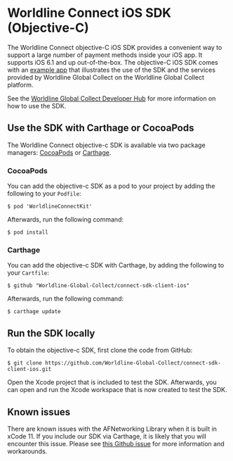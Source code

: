 Worldline Connect iOS SDK (Objective-C)
=======================

The Worldline Connect objective-C iOS SDK provides a convenient way to support a large number of payment methods inside your iOS app.
It supports iOS 6.1 and up out-of-the-box.
The objective-C iOS SDK comes with an [example app](https://github.com/Worldline-Global-Collect/connect-sdk-client-ios-example) that illustrates the use of the SDK and the services provided by Worldline Global Collect on the Worldline Global Collect platform.

See the [Worldline Global Collect Developer Hub](https://docs.connect.worldline-solutions.com/documentation/sdk/mobile/ios/) for more information on how to use the SDK.

Use the SDK with Carthage or CocoaPods
---------------------------------------
The Worldline Connect objective-c SDK is available via two package managers: [CocoaPods](https://cocoapods.org/) or [Carthage](https://github.com/Carthage/Carthage).

### CocoaPods

You can add the objective-c SDK as a pod to your project by adding the following to your `Podfile`:

```
$ pod 'WorldlineConnectKit'
```

Afterwards, run the following command:

```
$ pod install
```

### Carthage

You can add the objective-c SDK with Carthage, by adding the following to your `Cartfile`:

```
$ github "Worldline-Global-Collect/connect-sdk-client-ios"
```

Afterwards, run the following command:

```
$ carthage update
```


Run the SDK locally
------------
To obtain the objective-c SDK, first clone the code from GitHub:

```
$ git clone https://github.com/Worldline-Global-Collect/connect-sdk-client-ios.git
```

Open the Xcode project that is included to test the SDK.
Afterwards, you can open and run the Xcode workspace that is now created to test the SDK.


Known issues
------------
There are known issues with the AFNetworking Library when it is built in xCode 11. If you include our SDK via Carthage, it is likely that you will encounter this issue. Please see [this Github issue](https://github.com/AFNetworking/AFNetworking/issues/4408) for more information and workarounds. 

